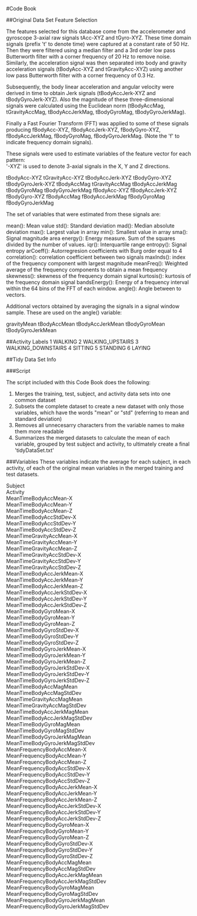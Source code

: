 #Code Book


##Original Data Set Feature Selection 

The features selected for this database come from the accelerometer and gyroscope 3-axial raw signals tAcc-XYZ and tGyro-XYZ. These time domain signals (prefix 't' to denote time) were captured at a constant rate of 50 Hz. Then they were filtered using a median filter and a 3rd order low pass Butterworth filter with a corner frequency of 20 Hz to remove noise. Similarly, the acceleration signal was then separated into body and gravity acceleration signals (tBodyAcc-XYZ and tGravityAcc-XYZ) using another low pass Butterworth filter with a corner frequency of 0.3 Hz. 

Subsequently, the body linear acceleration and angular velocity were derived in time to obtain Jerk signals (tBodyAccJerk-XYZ and tBodyGyroJerk-XYZ). Also the magnitude of these three-dimensional signals were calculated using the Euclidean norm (tBodyAccMag, tGravityAccMag, tBodyAccJerkMag, tBodyGyroMag, tBodyGyroJerkMag). 

Finally a Fast Fourier Transform (FFT) was applied to some of these signals producing fBodyAcc-XYZ, fBodyAccJerk-XYZ, fBodyGyro-XYZ, fBodyAccJerkMag, fBodyGyroMag, fBodyGyroJerkMag. (Note the 'f' to indicate frequency domain signals). 

These signals were used to estimate variables of the feature vector for each pattern:  
'-XYZ' is used to denote 3-axial signals in the X, Y and Z directions.

tBodyAcc-XYZ
tGravityAcc-XYZ
tBodyAccJerk-XYZ
tBodyGyro-XYZ
tBodyGyroJerk-XYZ
tBodyAccMag
tGravityAccMag
tBodyAccJerkMag
tBodyGyroMag
tBodyGyroJerkMag
fBodyAcc-XYZ
fBodyAccJerk-XYZ
fBodyGyro-XYZ
fBodyAccMag
fBodyAccJerkMag
fBodyGyroMag
fBodyGyroJerkMag

The set of variables that were estimated from these signals are: 

mean(): Mean value
std(): Standard deviation
mad(): Median absolute deviation 
max(): Largest value in array
min(): Smallest value in array
sma(): Signal magnitude area
energy(): Energy measure. Sum of the squares divided by the number of values. 
iqr(): Interquartile range 
entropy(): Signal entropy
arCoeff(): Autorregresion coefficients with Burg order equal to 4
correlation(): correlation coefficient between two signals
maxInds(): index of the frequency component with largest magnitude
meanFreq(): Weighted average of the frequency components to obtain a mean frequency
skewness(): skewness of the frequency domain signal 
kurtosis(): kurtosis of the frequency domain signal 
bandsEnergy(): Energy of a frequency interval within the 64 bins of the FFT of each window.
angle(): Angle between to vectors.

Additional vectors obtained by averaging the signals in a signal window sample. These are used on the angle() variable:

gravityMean
tBodyAccMean
tBodyAccJerkMean
tBodyGyroMean
tBodyGyroJerkMean


##Activity Labels
1 WALKING
2 WALKING_UPSTAIRS
3 WALKING_DOWNSTAIRS
4 SITTING
5 STANDING
6 LAYING


##Tidy Data Set Info

###Script

The script included with this Code Book does the following:  
1. Merges the training, test, subject, and activity data sets into one common dataset  
2. Subsets the complete dataset to create a new dataset with only those variables, which have the words "mean" or "std" (referring to mean and standard deviation)  
3. Removes all unnecesarry characters from the variable names to make them more readable  
4. Summarizes the merged datasets to calculate the mean of each variable, grouped by test subject and activity, to ultimately create a final 'tidyDataSet.txt'  


###Variables
These variables indicate the average for each subject, in each activity, of each of the original mean variables in the merged training and test datasets.


Subject  
Activity  
MeanTimeBodyAccMean-X  
MeanTimeBodyAccMean-Y  
MeanTimeBodyAccMean-Z  
MeanTimeBodyAccStdDev-X  
MeanTimeBodyAccStdDev-Y  
MeanTimeBodyAccStdDev-Z  
MeanTimeGravityAccMean-X  
MeanTimeGravityAccMean-Y  
MeanTimeGravityAccMean-Z  
MeanTimeGravityAccStdDev-X  
MeanTimeGravityAccStdDev-Y  
MeanTimeGravityAccStdDev-Z  
MeanTimeBodyAccJerkMean-X  
MeanTimeBodyAccJerkMean-Y  
MeanTimeBodyAccJerkMean-Z  
MeanTimeBodyAccJerkStdDev-X  
MeanTimeBodyAccJerkStdDev-Y  
MeanTimeBodyAccJerkStdDev-Z  
MeanTimeBodyGyroMean-X  
MeanTimeBodyGyroMean-Y  
MeanTimeBodyGyroMean-Z  
MeanTimeBodyGyroStdDev-X  
MeanTimeBodyGyroStdDev-Y  
MeanTimeBodyGyroStdDev-Z  
MeanTimeBodyGyroJerkMean-X  
MeanTimeBodyGyroJerkMean-Y  
MeanTimeBodyGyroJerkMean-Z  
MeanTimeBodyGyroJerkStdDev-X  
MeanTimeBodyGyroJerkStdDev-Y  
MeanTimeBodyGyroJerkStdDev-Z  
MeanTimeBodyAccMagMean  
MeanTimeBodyAccMagStdDev  
MeanTimeGravityAccMagMean  
MeanTimeGravityAccMagStdDev  
MeanTimeBodyAccJerkMagMean  
MeanTimeBodyAccJerkMagStdDev  
MeanTimeBodyGyroMagMean  
MeanTimeBodyGyroMagStdDev  
MeanTimeBodyGyroJerkMagMean  
MeanTimeBodyGyroJerkMagStdDev  
MeanFrequencyBodyAccMean-X  
MeanFrequencyBodyAccMean-Y  
MeanFrequencyBodyAccMean-Z  
MeanFrequencyBodyAccStdDev-X  
MeanFrequencyBodyAccStdDev-Y  
MeanFrequencyBodyAccStdDev-Z  
MeanFrequencyBodyAccJerkMean-X  
MeanFrequencyBodyAccJerkMean-Y  
MeanFrequencyBodyAccJerkMean-Z  
MeanFrequencyBodyAccJerkStdDev-X  
MeanFrequencyBodyAccJerkStdDev-Y  
MeanFrequencyBodyAccJerkStdDev-Z  
MeanFrequencyBodyGyroMean-X  
MeanFrequencyBodyGyroMean-Y  
MeanFrequencyBodyGyroMean-Z  
MeanFrequencyBodyGyroStdDev-X  
MeanFrequencyBodyGyroStdDev-Y  
MeanFrequencyBodyGyroStdDev-Z  
MeanFrequencyBodyAccMagMean  
MeanFrequencyBodyAccMagStdDev  
MeanFrequencyBodyAccJerkMagMean  
MeanFrequencyBodyAccJerkMagStdDev  
MeanFrequencyBodyGyroMagMean  
MeanFrequencyBodyGyroMagStdDev  
MeanFrequencyBodyGyroJerkMagMean  
MeanFrequencyBodyGyroJerkMagStdDev  

